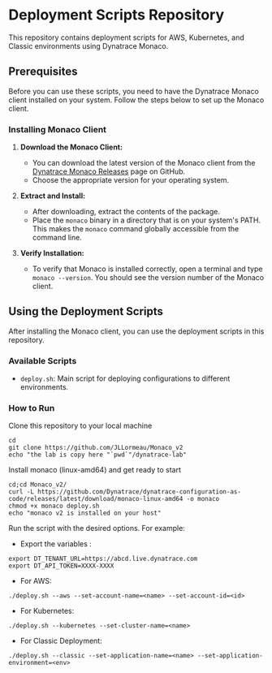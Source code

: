 # Deployment Scripts Repository

This repository contains deployment scripts for AWS, Kubernetes, and Classic environments using Dynatrace Monaco.

## Prerequisites

Before you can use these scripts, you need to have the Dynatrace Monaco client installed on your system. Follow the steps below to set up the Monaco client.

### Installing Monaco Client

1. **Download the Monaco Client:**
   - You can download the latest version of the Monaco client from the [Dynatrace Monaco Releases](https://github.com/dynatrace-oss/dynatrace-monitoring-as-code/releases) page on GitHub.
   - Choose the appropriate version for your operating system.

2. **Extract and Install:**
   - After downloading, extract the contents of the package.
   - Place the `monaco` binary in a directory that is on your system's PATH. This makes the `monaco` command globally accessible from the command line.

3. **Verify Installation:**
   - To verify that Monaco is installed correctly, open a terminal and type `monaco --version`. You should see the version number of the Monaco client.

## Using the Deployment Scripts

After installing the Monaco client, you can use the deployment scripts in this repository.

### Available Scripts

- `deploy.sh`: Main script for deploying configurations to different environments.

### How to Run

Clone this repository to your local machine  

    cd
    git clone https://github.com/JLLormeau/Monaco_v2
    echo "the lab is copy here "`pwd`"/dynatrace-lab"
    
Install monaco (linux-amd64) and get ready to start  

    cd;cd Monaco_v2/
    curl -L https://github.com/Dynatrace/dynatrace-configuration-as-code/releases/latest/download/monaco-linux-amd64 -o monaco
    chmod +x monaco deploy.sh
    echo "monaco v2 is installed on your host"

Run the script with the desired options. For example:
   - Export the variables :  
     
    export DT_TENANT_URL=https://abcd.live.dynatrace.com
    export DT_API_TOKEN=XXXX-XXXX


   - For AWS:  
     
    ./deploy.sh --aws --set-account-name=<name> --set-account-id=<id>
   
   - For Kubernetes:  

    ./deploy.sh --kubernetes --set-cluster-name=<name>
     
   - For Classic Deployment:   

    ./deploy.sh --classic --set-application-name=<name> --set-application-environment=<env>

